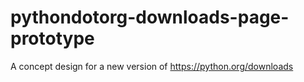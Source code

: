 # pythondotorg-downloads-page-prototype
A concept design for a new version of https://python.org/downloads

